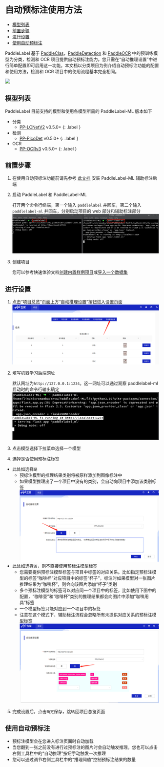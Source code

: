 # 自动预标注使用方法

<!-- TOC -->

- [模型列表](#%E6%A8%A1%E5%9E%8B%E5%88%97%E8%A1%A8)
- [前置步骤](#%E5%89%8D%E7%BD%AE%E6%AD%A5%E9%AA%A4)
- [进行设置](#%E8%BF%9B%E8%A1%8C%E8%AE%BE%E7%BD%AE)
- [使用自动预标注](#%E4%BD%BF%E7%94%A8%E8%87%AA%E5%8A%A8%E9%A2%84%E6%A0%87%E6%B3%A8)

<!-- /TOC -->

PaddleLabel 基于 [PaddleClas](https://github.com/PaddlePaddle/PaddleClas)，[PaddleDetection](https://github.com/PaddlePaddle/PaddleDetection) 和 [PaddleOCR](https://github.com/PaddlePaddle/PaddleOCR) 中的预训练模型为分类，检测和 OCR 项目提供自动预标注能力。您只需在“自动推理设置”中进行简单配置即可启用这一功能。本文档以分类项目为例介绍自动预标注功能的配置和使用方法，检测和 OCR 项目中的使用流程基本完全相同。

![](https://user-images.githubusercontent.com/35907364/204250596-061d8193-b011-44b4-9b25-83efc77fef04.gif)

<!-- <div align="center">

<p align="center">
  <img src="https://user-images.githubusercontent.com/35907364/204250596-061d8193-b011-44b4-9b25-83efc77fef04.gif" align="middle" alt="LOGO" width = "500" />
</p>
</div> -->

## 模型列表

PaddleLabel 目前支持的模型和使用各模型所需的 PaddleLabel-ML 版本如下

- 分类
  - [PP-LCNetV2](https://github.com/PaddlePaddle/PaddleClas/blob/release/2.5/docs/zh_CN/models/ImageNet1k/PP-LCNetV2.md) v0.5.0+ {: .label }
- 检测
  - [PP-PicoDet](https://github.com/PaddlePaddle/PaddleDetection/tree/release/2.5/configs/picodet) v0.5.0+ {: .label }
- OCR
  - [PP-OCRv3](https://github.com/PaddlePaddle/PaddleOCR/blob/release/2.6/doc/doc_ch/PP-OCRv3_introduction.md) v0.5.0+ {: .label }

## 前置步骤

1. 在使用自动预标注功能前请先参考 [此文档](/doc/CN/ML/install_ml.md) 安装 PaddleLabel-ML 辅助标注后端

2. 启动 PaddleLabel 和 PaddleLabel-ML

   打开两个命令行终端，第一个输入 `paddlelabel` 并回车，第二个输入 `paddlelabel-ml` 并回车，分别启动项目的 web 部分和辅助标注部分
   ![](/doc/CN/assets/start_two.png)

3. 创建项目

   您可以参考快速体验文档[创建内置样例项目](/doc/CN/quick_start.md#创建样例项目)或[导入一个数据集](/doc/CN/quick_start.md#导入数据集)

## 进行设置

1. 点击“项目总览”页面上方“自动推理设置”按钮进入设置页面
   ![](/doc/CN/assets/to_auto_inference.png)
2. 填写机器学习后端网址

   默认网址为`http://127.0.0.1:1234`。这一网址可以通过观察 paddlelabel-ml 启动时的命令行输出确定
   ![](/doc/CN/assets/ml_backend_url.png)

3. 点击模型选择下拉菜单选择一个模型
4. 选择是否使用预标注标签

- 此处如选择`是`
  - 预标注模型的推理结果类别将被原样添加到图像标注中
  - 如果模型推理出了一个项目中没有的类别，会自动向项目中添加该类别标签
    ![](/doc/CN/assets/accept_model_label.png)
- 此处如选择`否`，则不直接使用预标注模型标签
  - 您需要提供预标注模型标签与项目中标签的对应关系。比如指定预标注模型的标签“咖啡杯”对应项目中的标签“杯子”，标注时如果模型对一张图片推理结果为“咖啡杯”，则会向该图片添加“杯子”类别
  - 多个预标注模型的标签可以对应同一个项目中的标签，比如使用下图中的配置，“咖啡壶”和“咖啡杯”类别的推理结果都会向图片中添加“咖啡用具”标签
  - 一个模型标签只能对应到一个项目中的标签
  - 注意在这个模式下，辅助标注流程会忽略所有未提供对应关系的预标注模型标签
    ![](/doc/CN/assets/dont_accept_model_label.png)

5. 完成设置后，点击`确定`保存，跳转回项目总览页面

## 使用自动预标注

- 预标注模型会在您进入标注页面时自动加载
- 当您翻到一张之前没有进行过预标注的图片时会自动触发推理。您也可以点击右侧工具栏中的“自动推理”按钮手动触发一次推理
- 您可以通过调节右侧工具栏中的“推理阈值”控制预标注结果的数量
